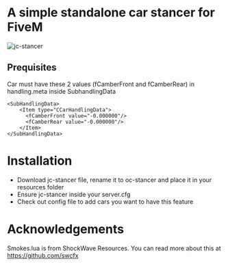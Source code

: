 A simple standalone car stancer for FiveM
===============================

![jc-stancer](https://github.com/ArChrisVa/oc-stancer/blob/master/oc-stancer.gif)

Prequisites
------------------------

Car must have these 2 values (fCamberFront and fCamberRear) in handling.meta inside SubhandlingData

```
<SubHandlingData>
    <Item type="CCarHandlingData">  
      <fCamberFront value="-0.000000"/>          
      <fCamberRear value="-0.000000"/>
    </Item>
</SubHandlingData>
```

Installation
===============================

- Download jc-stancer file, rename it to oc-stancer and place it in your resources folder
- Ensure jc-stancer inside your server.cfg
- Check out config file to add cars you want to have this feature

Acknowledgements
===============================

Smokes.lua is from ShockWave Resources. You can read more about this at https://github.com/swcfx 
